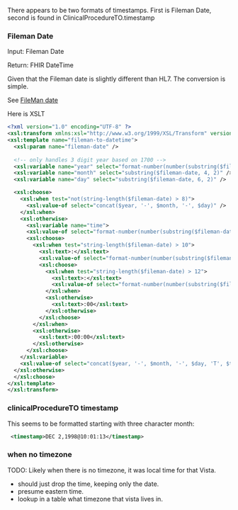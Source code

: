 There appears to be two formats of timestamps. First is Fileman Date, second is found in ClinicalProcedureTO.timestamp

### Fileman Date

Input: Fileman Date

Return: FHIR DateTime

Given that the Fileman date is slightly different than HL7. The conversion is simple.

See [FileMan date](http://www.vistapedia.com/index.php/Date_formats)

Here is XSLT

```xml
<?xml version="1.0" encoding="UTF-8" ?>
<xsl:transform xmlns:xsl="http://www.w3.org/1999/XSL/Transform" version="2.0" >
<xsl:template name="fileman-to-datetime">
  <xsl:param name="fileman-date" />
  
  <!-- only handles 3 digit year based on 1700 -->
  <xsl:variable name="year" select="format-number(number(substring($fileman-date, 1, 3)) + 1700, '0000')" />
  <xsl:variable name="month" select="substring($fileman-date, 4, 2)" />
  <xsl:variable name="day" select="substring($fileman-date, 6, 2)" />

  <xsl:choose>
    <xsl:when test="not(string-length($fileman-date) > 8)">
      <xsl:value-of select="concat($year, '-', $month, '-', $day)" />
    </xsl:when> 
    <xsl:otherwise>
      <xsl:variable name="time">
      <xsl:value-of select="format-number(number(substring($fileman-date, 9, 2)), '00')" />
      <xsl:choose>
        <xsl:when test="string-length($fileman-date) > 10">
          <xsl:text>:</xsl:text>
          <xsl:value-of select="format-number(number(substring($fileman-date, 11, 2)), '00')" />
          <xsl:choose>
            <xsl:when test="string-length($fileman-date) > 12">
              <xsl:text>:</xsl:text>
              <xsl:value-of select="format-number(number(substring($fileman-date, 13, 2)), '00')" />
            </xsl:when>
            <xsl:otherwise>
              <xsl:text>:00</xsl:text>
            </xsl:otherwise>
          </xsl:choose>
        </xsl:when>
        <xsl:otherwise>
          <xsl:text>:00:00</xsl:text>
        </xsl:otherwise>
      </xsl:choose>
    </xsl:variable>
    <xsl:value-of select="concat($year, '-', $month, '-', $day, 'T', $time, 'Z')" />
  </xsl:otherwise>
  </xsl:choose>
</xsl:template>
</xsl:transform>
```

### clinicalProcedureTO timestamp

This seems to be formatted starting with three character month:
```xml
 <timestamp>DEC 2,1998@10:01:13</timestamp>
```
### when no timezone

TODO: Likely when there is no timezone, it was local time for that Vista.

- should just drop the time, keeping only the date.
- presume eastern time.
- lookup in a table what timezone that vista lives in.
